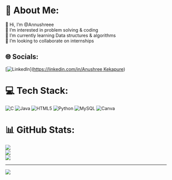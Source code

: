 # 💫 About Me:
👋 Hi, I’m @Annushreee<br>👀 I’m interested in problem solving & coding<br>🌱 I’m currently learning Data structures & algorithms<br>💞️ I’m looking to collaborate on internships


## 🌐 Socials:
[![LinkedIn](https://img.shields.io/badge/LinkedIn-%230077B5.svg?logo=linkedin&logoColor=white)]([https://linkedin.com/in/Anushree Kekapure](https://www.linkedin.com/in/anushree-kekapure-42a85a289/)) 

# 💻 Tech Stack:
![C](https://img.shields.io/badge/c-%2300599C.svg?style=for-the-badge&logo=c&logoColor=white) ![Java](https://img.shields.io/badge/java-%23ED8B00.svg?style=for-the-badge&logo=openjdk&logoColor=white) ![HTML5](https://img.shields.io/badge/html5-%23E34F26.svg?style=for-the-badge&logo=html5&logoColor=white) ![Python](https://img.shields.io/badge/python-3670A0?style=for-the-badge&logo=python&logoColor=ffdd54) ![MySQL](https://img.shields.io/badge/mysql-4479A1.svg?style=for-the-badge&logo=mysql&logoColor=white) ![Canva](https://img.shields.io/badge/Canva-%2300C4CC.svg?style=for-the-badge&logo=Canva&logoColor=white)
# 📊 GitHub Stats:
![](https://github-readme-stats.vercel.app/api?username=Annushreee&theme=discord_old_blurple&hide_border=false&include_all_commits=true&count_private=true)<br/>
![](https://github-readme-streak-stats.herokuapp.com/?user=Annushreee&theme=discord_old_blurple&hide_border=false)<br/>
![](https://github-readme-stats.vercel.app/api/top-langs/?username=Annushreee&theme=discord_old_blurple&hide_border=false&include_all_commits=true&count_private=true&layout=compact)

---
[![](https://visitcount.itsvg.in/api?id=Annushreee&icon=0&color=1)](https://visitcount.itsvg.in)

<!-- Proudly created with GPRM ( https://gprm.itsvg.in ) -->
